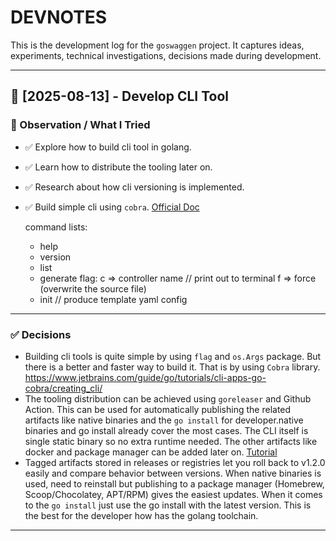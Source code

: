 # DEVNOTES

This is the development log for the `goswaggen` project.
It captures ideas, experiments, technical investigations, decisions made during development.

---

## 📅 [2025-08-13] - Develop CLI Tool

### 🧪 Observation / What I Tried
- ✅ Explore how to build cli tool in golang.
- ✅ Learn how to distribute the tooling later on.
- ✅ Research about how cli versioning is implemented.
- ✅ Build simple cli using `cobra`. [Official Doc](https://github.com/spf13/cobra/blob/main/site/content/user_guide.md)
  
  command lists:
  * help
  * version
  * list
  * generate
      flag:
      c => controller name // print out to terminal
      f => force (overwrite the source file)
  * init // produce template yaml config
---

### ✅ Decisions
- Building cli tools is quite simple by using `flag` and `os.Args` package. But there is a better and faster
  way to build it. That is by using `Cobra` library. https://www.jetbrains.com/guide/go/tutorials/cli-apps-go-cobra/creating_cli/
- The tooling distribution can be achieved using `goreleaser` and Github Action. This can be used for automatically publishing
  the related artifacts like native binaries and the `go install` for developer.native binaries and go install already cover the most cases. 
  The CLI itself is single static binary so no extra runtime needed. The other artifacts like docker and package manager can be added later on.
  [Tutorial](https://mauricio.github.io/2022/04/01/building-and-distributing-command-line-app-in-go.html)
- Tagged artifacts stored in releases or registries let you roll back to v1.2.0 easily and compare behavior between versions. When native binaries is used, 
  need to reinstall but publishing to a package manager (Homebrew, Scoop/Chocolatey, APT/RPM) gives the easiest updates. 
  When it comes to the `go install` just use the go install with the latest version. This is the best for the developer how has the golang toolchain.
---